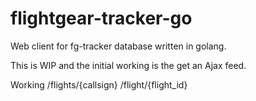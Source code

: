 flightgear-tracker-go
============================================

Web client for fg-tracker database written in golang.

This is WIP and the initial working is the get an Ajax feed.

Working
/flights/{callsign}
/flight/{flight_id}


